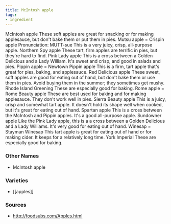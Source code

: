 ```yaml
---
title: McIntosh apple
tags:
- ingredient
---
```

McIntosh apple These soft apples are great for snacking or for making applesauce, but don't bake them or put them in pies. Mutsu apple = Crispin apple Pronunciation: MUTT-sue This is a very juicy, crisp, all-purpose apple. Northern Spy apple These tart, firm apples are terrific in pies, but they're hard to find. Pink Lady apple This is a cross between a Golden Delicious and a Lady William. It's sweet and crisp, and good in salads and pies. Pippin apple = Newtown Pippin apple This is a firm, tart apple that's great for pies, baking, and applesauce. Red Delicious apple These sweet, soft apples are good for eating out of hand, but don't bake them or use them in pies. Avoid buying them in the summer; they sometimes get mushy. Rhode Island Greening These are especially good for baking. Rome apple = Rome Beauty apple These are best used for baking and for making applesauce. They don't work well in pies. Sierra Beauty apple This is a juicy, crisp and somewhat tart apple. It doesn't hold its shape well when cooked, but it's great for eating out of hand. Spartan apple This is a cross between the McIntosh and Pippin apples. It's a good all-purpose apple. Sundowner apple Like the Pink Lady apple, this is a a cross between a Golden Delicious and a Lady Williams. It's very good for eating out of hand. Winesap = Stayman Winesap This tart apple is great for eating out of hand or for making cider. It keeps for a relatively long time. York Imperial These are especially good for baking.

### Other Names

* McIntosh apple

### Varieties

* [[apples]]

### Sources
* http://foodsubs.com/Apples.html
